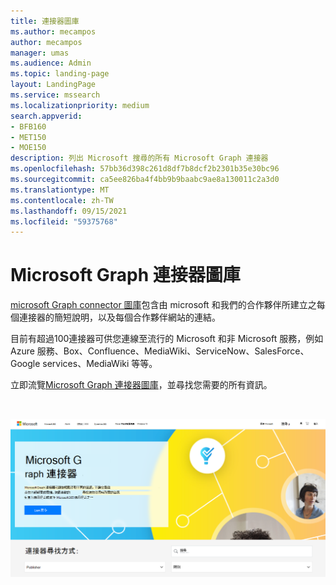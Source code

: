 ```yaml
---
title: 連接器圖庫
ms.author: mecampos
author: mecampos
manager: umas
ms.audience: Admin
ms.topic: landing-page
layout: LandingPage
ms.service: mssearch
ms.localizationpriority: medium
search.appverid:
- BFB160
- MET150
- MOE150
description: 列出 Microsoft 搜尋的所有 Microsoft Graph 連接器
ms.openlocfilehash: 57bb36d398c261d8df7b8dcf2b2301b35e30bc96
ms.sourcegitcommit: ca5ee826ba4f4bb9b9baabc9ae8a130011c2a3d0
ms.translationtype: MT
ms.contentlocale: zh-TW
ms.lasthandoff: 09/15/2021
ms.locfileid: "59375768"
---
```

# <a name="microsoft-graph-connectors-gallery"></a>Microsoft Graph 連接器圖庫

[microsoft Graph connector 圖庫](https://www.microsoft.com/microsoft-search/connectors)包含由 microsoft 和我們的合作夥伴所建立之每個連接器的簡短說明，以及每個合作夥伴網站的連結。

目前有超過100連接器可供您連線至流行的 Microsoft 和非 Microsoft 服務，例如 Azure 服務、Box、Confluence、MediaWiki、ServiceNow、SalesForce、Google services、MediaWiki 等等。

立即流覽[Microsoft Graph 連接器圖庫](http://www.microsoft.com/microsoft-search/connectors)，並尋找您需要的所有資訊。

<br>

![顯示新連接器圖庫的圖像。](media/connectors-gallery.png)
